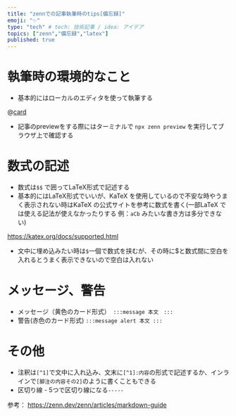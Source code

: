 ```yaml
---
title: "zennでの記事執筆時のtips[備忘録]"
emoji: "✨"
type: "tech" # tech: 技術記事 / idea: アイデア
topics: ["zenn","備忘録","latex"]
published: true
---
```


# 執筆時の環境的なこと
- 基本的にはローカルのエディタを使って執筆する

@[card](https://zenn.dev/zenn/articles/editor-guide)
- 記事のpreviewをする際にはターミナルで `npx zenn preview` を実行してブラウザ上で確認する

# 数式の記述
- 数式は`$$` で囲ってLaTeX形式で記述する
- 基本的にはLaTeX形式でいいが、KaTeX を使用しているので不安な時やうまく表示されない時はKaTeX の公式サイトを参考に数式を書く(一部LaTeX では使える記法が使えなかったりする 例：`aCb` みたいな書き方は多分できない)

https://katex.org/docs/supported.html

- 文中に埋め込みたい時は`$`一個で数式を挟むが、その時に$と数式間に空白を入れるとうまく表示できないので空白は入れない

# メッセージ、警告
- メッセージ（黄色のカード形式）　`:::message 本文　:::`
- 警告(赤色のカード形式) `:::message alert 本文 :::`

# その他
- 注釈は`[^1]`で文中に入れ込み、文末に`[^1]:内容`の形式で記述するか、インラインで`[脚注の内容その2]`のように書くこともできる
- 区切り線 - 5つで区切り線になる`-----`

参考：
https://zenn.dev/zenn/articles/markdown-guide